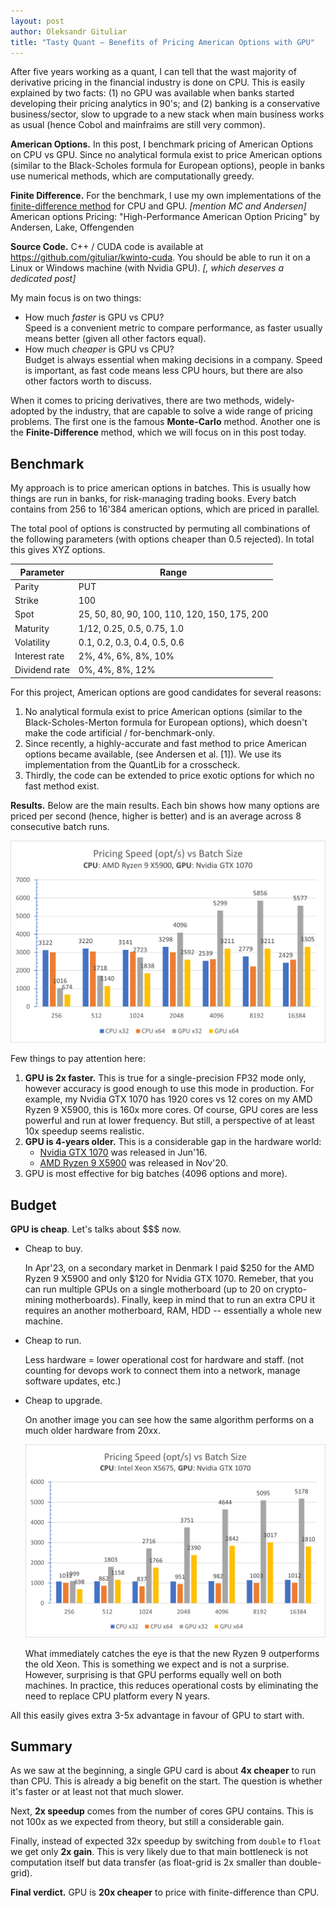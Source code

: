```yaml
---
layout: post
author: Oleksandr Gituliar
title: "Tasty Quant – Benefits of Pricing American Options with GPU"
---
```


After five years working as a quant, I can tell that the wast majority of derivative pricing in the
financial industry is done on CPU. This is easily explained by two facts: (1) no GPU was available
when banks started developing their pricing analytics in 90's; and (2) banking is a conservative
business/sector, slow to upgrade to a new stack when main business works as usual (hence Cobol and
mainfraims are still very common).

**American Options.** In this post, I benchmark pricing of American Options on CPU vs GPU. Since no
analytical formula exist to price American options (similar to the Black-Scholes formula for
European options), people in banks use numerical methods, which are computationally greedy.

**Finite Difference.** For the benchmark, I use my own implementations of the [finite-difference
method](https://en.wikipedia.org/wiki/Finite_difference_method) for CPU and GPU.
_[mention MC and Andersen]_
American options Pricing: "High-Performance American Option Pricing" by Andersen, Lake, Offengenden

**Source Code.** C++ / CUDA code is available at <https://github.com/gituliar/kwinto-cuda>. You
should be able to run it on a Linux or Windows machine (with Nvidia GPU). _[, which deserves a dedicated post]_

My main focus is on two things:

- How much _faster_ is GPU vs CPU? <br/>
  Speed is a convenient metric to compare performance, as faster usually means better (given all
  other factors equal).
- How much _cheaper_ is GPU vs CPU? <br/>
  Budget is always essential when making decisions in a company. Speed is important, as fast code
  means less CPU hours, but there are also other factors worth to discuss.

<!-- ![image](/assets/img/2023-08-22/og-image.png) -->

When it comes to pricing derivatives, there are two methods, widely-adopted by the industry, that
are capable to solve a wide range of pricing problems. The first one is the famous **Monte-Carlo**
method. Another one is the **Finite-Difference** method, which we will focus on in this post today.

## Benchmark

My approach is to price american options in batches. This is usually how things are run in banks,
for risk-managing trading books. Every batch contains from 256 to 16'384 american options, which are
priced in parallel.

The total pool of options is constructed by permuting all combinations of the following parameters
(with options cheaper than 0.5 rejected). In total this gives XYZ options.

| Parameter     | Range                                        |
| ------------- | -------------------------------------------- |
| Parity        | PUT                                          |
| Strike        | 100                                          |
| Spot          | 25, 50, 80, 90, 100, 110, 120, 150, 175, 200 |
| Maturity      | 1/12, 0.25, 0.5, 0.75, 1.0                   |
| Volatility    | 0.1, 0.2, 0.3, 0.4, 0.5, 0.6                 |
| Interest rate | 2%, 4%, 6%, 8%, 10%                          |
| Dividend rate | 0%, 4%, 8%, 12%                              |

For this project, American options are good candidates for several reasons:

1.  No analytical formula exist to price American options (similar to the Black-Scholes-Merton
    formula for European options), which doesn't make the code artificial / for-benchmark-only.
2.  Since recently, a highly-accurate and fast method to price American options became available,
    (see Andersen et al. \[1\]). We use its implementation from the QuantLib for a crosscheck.
3.  Thirdly, the code can be extended to price exotic options for which no fast method exist.

<!-- <figure>
  <img src="/img/fd1d-gpu-z800.png"/>
  <figcaption>This is my caption text.</figcaption>
</figure> -->

**Results.** Below are the main results. Each bin shows how many options are priced per second
(hence, higher is better) and is an average across 8 consecutive batch runs.

![Benchmark CPU vs GPU](/assets/img/2023-08-22/bench-512-cpu-gpu.png)

Few things to pay attention here:

1. **GPU is 2x faster.** This is true for a single-precision FP32 mode only, however accuracy
   is good enough to use this mode in production.
   For example, my Nvidia GTX 1070 has 1920 cores vs 12 cores on my AMD Ryzen 9 X5900, this is 160x
   more cores. Of course, GPU cores are less powerful and run at lower frequency. But still, a
   perspective of at least 10x speedup seems realistic.
2. **GPU is 4-years older.** This is a considerable gap in the hardware world:
   - [Nvidia GTX 1070](https://www.techpowerup.com/gpu-specs/geforce-gtx-1070.c2840) was released in
     Jun'16.
   - [AMD Ryzen 9 X5900](https://www.techpowerup.com/cpu-specs/ryzen-9-5900x.c2363) was released in
     Nov'20.
3. GPU is most effective for big batches (4096 options and more).

## Budget

**GPU is cheap**. Let's talks about $$$ now.

- Cheap to buy.

  In Apr'23, on a secondary market in Denmark I paid $250 for the AMD Ryzen 9 X5900 and only $120
  for Nvidia GTX 1070. Remeber, that you can run multiple GPUs on a single motherboard (up to 20 on
  crypto-mining motherboards). Finally, keep in mind that to run an extra CPU it requires an another
  motherboard, RAM, HDD -- essentially a whole new machine.

- Cheap to run.

  Less hardware = lower operational cost for hardware and staff. (not counting for devops work to
  connect them into a network, manage software updates, etc.)

- Cheap to upgrade.

  On another image you can see how the same algorithm performs on a much older hardware from 20xx.

  ![Benchmark CPU vs GPU](/assets/img/2023-08-22/bench-z800.png)

  What immediately catches the eye is that the new Ryzen 9 outperforms the old Xeon. This is something
  we expect and is not a surprise. However, surprising is that GPU performs equally well on both
  machines. In practice, this reduces operational costs by eliminating the need to replace CPU platform every N
  years.

All this easily gives extra 3-5x advantage in favour of GPU to start with.

## Summary

As we saw at the beginning, a single GPU card is about **4x cheaper** to run than CPU. This is
already a big benefit on the start. The question is whether it's faster or at least not that much
slower.

Next, **2x speedup** comes from the number of cores GPU contains. This is not 100x as we expected
from theory, but still a considerable gain.

Finally, instead of expected 32x speedup by switching from `double` to `float` we get only **2x
gain**. This is very likely due to that main bottleneck is not computation itself but data transfer
(as float-grid is 2x smaller than double-grid).

**Final verdict.** GPU is **20x cheaper** to price with finite-difference than CPU.
